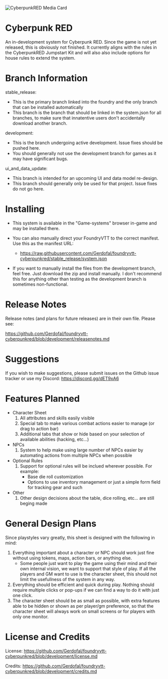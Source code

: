 ![CyberpunkRED Media Card](https://github.com/Gerdofal/foundryvtt-cyberpunkred/blob/development/css/cpredmediacard2.png?raw=true "CyberpunkRED Media Card")

# Cyberpunk RED

An in-development system for Cyberpunk RED. Since the game is not yet released, this is obviously not finished. It currently aligns with the rules in the CyberpunkRED Jumpstart Kit and will also also include options for house rules to extend the system.

# Branch Information

stable_release:
  - This is the primary branch linked into the foundry and the only branch that can be installed automatically
  - This branch is the branch that should be linked in the system.json for all branches, to make sure that innatentive users don't accidentally download another branch.
  
development:
  - This is the branch undergoing active development. Issue fixes should be pushed here.
  - You should generally not use the development branch for games as it may have significant bugs.
  
ui_and_data_update:
  - This branch is intended for an upcoming UI and data model re-design.
  - This branch should generally only be used for that project. Issue fixes do not go here.

# Installing

- This system is available in the "Game-systems" browser in-game and may be installed there.

- You can also manually direct your FoundryVTT to the correct manifest. Use this as the manifest URL:
  - https://raw.githubusercontent.com/Gerdofal/foundryvtt-cyberpunkred/stable_release/system.json

- If you want to manually install the files from the development branch, feel free. Just download the zip and install manually. I don't recommend this for anything other than testing as the development branch is sometimes non-functional.

# Release Notes

Release notes (and plans for future releases) are in their own file. Please see:

https://github.com/Gerdofal/foundryvtt-cyberpunkred/blob/development/releasenotes.md

# Suggestions

If you wish to make suggestions, please submit issues on the Github issue tracker or use my Discord: https://discord.gg/dET9xA6

# Features Planned

- Character Sheet
  1. All attributes and skills easily visible
  2. Special tab to make various combat actions easier to manage (or drag to action bar)
  3. Additional tabs that show or hide based on your selection of available abilities (hacking, etc...)
- NPCs
  1. System to help make using large number of NPCs easier by automating actions from multiple NPCs when possible
- Optional Rules
  1. Support for optional rules will be inclued wherever possible. For example:
     - Base die roll customization
     - Options to use inventory management or just a simple form field for tracking gear and such
- Other
  1. Other design decisions about the table, dice rolling, etc... are still beging made
  
# General Design Plans

Since playstyles vary greatly, this sheet is designed with the following in mind:

1. Everything important about a character or NPC should work just fine without using tokens, maps, action bars, or anything else.
   - Some people just want to play the game using their mind and their own internal vision, we want to support that style of play. If all the players and GM want to use is the character sheet, this should not limit the usefullness of the system in any way.
2. Everything should be efficient and quick during play. Nothing should require multiple clicks or pop-ups if we can find a way to do it with just one click.
3. The character sheet should be as small as possible, with extra features able to be hidden or shown as per player/gm preference, so that the character sheet will always work on small screens or for players with only one monitor.

# License and Credits

License:
https://github.com/Gerdofal/foundryvtt-cyberpunkred/blob/development/license.md

Credits:
https://github.com/Gerdofal/foundryvtt-cyberpunkred/blob/development/credits.md


